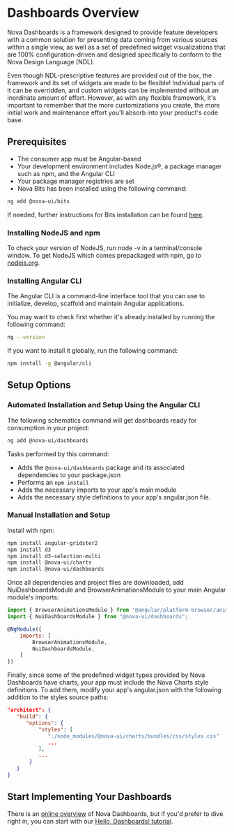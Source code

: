 # Dashboards Overview

Nova Dashboards is a framework designed to provide feature developers with a common solution for
presenting data coming from various sources within a single view, as well as a set of predefined widget
visualizations that are 100% configuration-driven and designed specifically to conform to the Nova Design
Language (NDL).

Even though NDL-prescriptive features are provided out of the box, the framework and its set of widgets
are made to be flexible! Individual parts of it can be overridden, and custom widgets can be implemented
without an inordinate amount of effort. However, as with any flexible framework, it's important to
remember that the more customizations you create, the more initial work and maintenance effort you'll
absorb into your product's code base.

## Prerequisites

- The consumer app must be Angular-based
- Your development environment includes Node.js®, a package manager such as npm, and the Angular CLI
- Your package manager registries are set
- Nova Bits has been installed using the following command:

```sh
ng add @nova-ui/bits
```

If needed, further instructions for Bits installation can be found [here](https://nova-ui.solarwinds.io/#/bits/release_v13.0.x/).

### Installing NodeJS and npm

To check your version of NodeJS, run node -v in a terminal/console window.
To get NodeJS which comes prepackaged with npm, go to [nodejs.org](https://nodejs.org/en/).

### Installing Angular CLI

The Angular CLI is a command-line interface tool that you can use to initialize, develop, scaffold and
maintain Angular applications.

You may want to check first whether it's already installed by running the following command:

```sh
ng --version
```

If you want to install it globally, run the following command:

```sh
npm install -g @angular/cli
```

## Setup Options

### Automated Installation and Setup Using the Angular CLI

The following schematics command will get dashboards ready for consumption in your project:

```sh
ng add @nova-ui/dashboards
```

Tasks performed by this command:

- Adds the `@nova-ui/dashboards` package and its associated dependencies to your package.json
- Performs an `npm install`
- Adds the necessary imports to your app's main module
- Adds the necessary style definitions to your app's angular.json file.

### Manual Installation and Setup

Install with npm:

```sh
npm install angular-gridster2
npm install d3
npm install d3-selection-multi
npm install @nova-ui/charts
npm install @nova-ui/dashboards
```

Once all dependencies and project files are downloaded, add NuiDashboardsModule and
BrowserAnimationsModule to your main Angular module's imports:

```js
import { BrowserAnimationsModule } from '@angular/platform-browser/animations';
import { NuiDashboardsModule } from "@nova-ui/dashboards";

@NgModule({
    imports: [
        BrowserAnimationsModule,
        NuiDashboardsModule,
    ]
})
```

Finally, since some of the predefined widget types provided by Nova Dashboards have charts, your app must
include the Nova Charts style definitions. To add them, modify your app's angular.json with the following
addition to the styles source paths:

```json
"architect": {
   "build": {
      "options": {
          "styles": [
             "./node_modules/@nova-ui/charts/bundles/css/styles.css"
             ...
          ],
          ...
       }
   }
}
```

## Start Implementing Your Dashboards

There is an [online overview](https://nova-ui.solarwinds.io/#/dashboards/release_v13.0.x/additional-documentation/overview.html) of Nova Dashboards, but if you'd prefer to dive right in, you can start with our [Hello, Dashboards! tutorial](https://nova-ui.solarwinds.io/#/dashboards/release_v13.0.x/additional-documentation/tutorials/hello-dashboards.html).

[//]: # "Line breaks leave breathing room when the user scrolls to the bottom"
